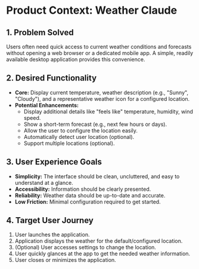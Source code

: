 # Product Context: Weather Claude

## 1. Problem Solved

Users often need quick access to current weather conditions and forecasts without opening a web browser or a dedicated mobile app. A simple, readily available desktop application provides this convenience.

## 2. Desired Functionality

- **Core:** Display current temperature, weather description (e.g., "Sunny", "Cloudy"), and a representative weather icon for a configured location.
- **Potential Enhancements:**
    - Display additional details like "feels like" temperature, humidity, wind speed.
    - Show a short-term forecast (e.g., next few hours or days).
    - Allow the user to configure the location easily.
    - Automatically detect user location (optional).
    - Support multiple locations (optional).

## 3. User Experience Goals

- **Simplicity:** The interface should be clean, uncluttered, and easy to understand at a glance.
- **Accessibility:** Information should be clearly presented.
- **Reliability:** Weather data should be up-to-date and accurate.
- **Low Friction:** Minimal configuration required to get started.

## 4. Target User Journey

1. User launches the application.
2. Application displays the weather for the default/configured location.
3. (Optional) User accesses settings to change the location.
4. User quickly glances at the app to get the needed weather information.
5. User closes or minimizes the application.
